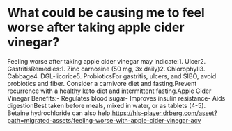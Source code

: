 # What could be causing me to feel worse after taking apple cider vinegar?

Feeling worse after taking apple cider vinegar may indicate:1. Ulcer2. GastritisRemedies:1. Zinc carnosine (50 mg, 3x daily)2. Chlorophyll3. Cabbage4. DGL-licorice5. ProbioticsFor gastritis, ulcers, and SIBO, avoid probiotics and fiber. Consider a carnivore diet and fasting.Prevent recurrence with a healthy keto diet and intermittent fasting.Apple Cider Vinegar Benefits:- Regulates blood sugar- Improves insulin resistance- Aids digestionBest taken before meals, mixed in water, or as tablets (4-5). Betaine hydrochloride can also help.https://hls-player.drberg.com/asset?path=migrated-assets/feeling-worse-with-apple-cider-vinegar-acv